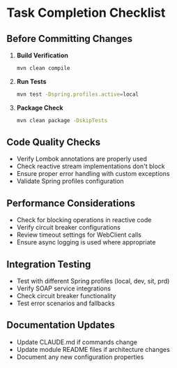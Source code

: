 # Task Completion Checklist

## Before Committing Changes
1. **Build Verification**
   ```bash
   mvn clean compile
   ```

2. **Run Tests**
   ```bash
   mvn test -Dspring.profiles.active=local
   ```

3. **Package Check**
   ```bash
   mvn clean package -DskipTests
   ```

## Code Quality Checks
- Verify Lombok annotations are properly used
- Check reactive stream implementations don't block
- Ensure proper error handling with custom exceptions
- Validate Spring profiles configuration

## Performance Considerations
- Check for blocking operations in reactive code
- Verify circuit breaker configurations
- Review timeout settings for WebClient calls
- Ensure async logging is used where appropriate

## Integration Testing
- Test with different Spring profiles (local, dev, sit, prd)
- Verify SOAP service integrations
- Check circuit breaker functionality
- Test error scenarios and fallbacks

## Documentation Updates
- Update CLAUDE.md if commands change
- Update module README files if architecture changes
- Document any new configuration properties